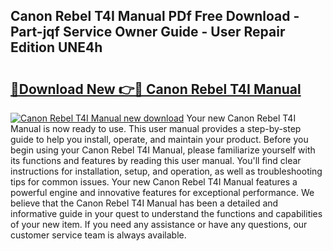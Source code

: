 ## Canon Rebel T4I Manual PDf Free Download - Part-jqf Service Owner Guide - User Repair Edition UNE4h

# <h2><a href="http://bc33774.oget.top/?id=Canon+Rebel+T4I+Manual">🔗Download New 👉🔴 Canon Rebel T4I Manual</a></h2>

[![Canon Rebel T4I Manual new download](https://i.imgur.com/5g1atiW.png)](http://bc33774.oget.top/?id=Canon+Rebel+T4I+Manual)
Your new Canon Rebel T4I Manual is now ready to use. This user manual provides a step-by-step guide to help you install, operate, and maintain your product. Before you begin using your Canon Rebel T4I Manual, please familiarize yourself with its functions and features by reading this user manual. You'll find clear instructions for installation, setup, and operation, as well as troubleshooting tips for common issues. Your new Canon Rebel T4I Manual features a powerful engine and innovative features for exceptional performance. We believe that the Canon Rebel T4I Manual has been a detailed and informative guide in your quest to understand the functions and capabilities of your new item. If you need any assistance or have any questions, our customer service team is always available.
